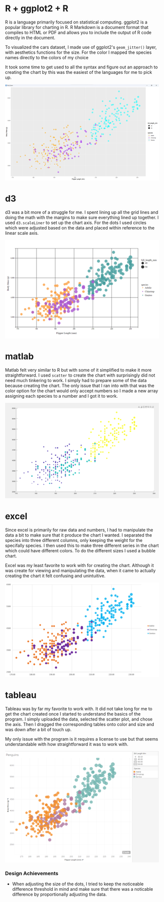 # R + ggplot2 + R

R is a language primarily focused on statistical computing.
ggplot2 is a popular library for charting in R.
R Markdown is a document format that compiles to HTML or PDF and allows you to include the output of R code directly in the document.

To visualized the cars dataset, I made use of ggplot2's `geom_jitter()` layer, with aesthetics functions for the size. For the color I mapped the species names directly to the colors of my choice 

It took some time to get used to all the syntax and figure out an approach to creating the chart by this was the easiest of the languages for me to pick up.

![ggplot2](img/ggplot2.png)

# d3

d3 was a bit more of a struggle for me. I spent lining up all the grid lines and doing the math with the margins to make sure everything lined up together. I used `d3.scaleLiner` to set up the chart axis. For the dots I used circles which were adjusted based on the data and placed within reference to the linear scale axis.

![d3](img/d3.png)

# matlab

Matlab felt very similar to R but with some of it simplified to make it more straightforward. I used `scatter` to create the chart with surprisingly did not need much tinkering to work. I simply had to prepare some of the data because creating the chart. The only issue that I ran into with that was the color option for the chart would only accept numbers so I made a new array assigning each species to a number and I got it to work.

![matlab](img/matlab.png)

# excel

Since excel is primarily for raw data and numbers, I had to manipulate the data a bit to make sure that it produce the chart I wanted. I separated the species into three different columns, only keeping the weight for the specifally species. I then used this to make three different series in the chart which could have different colors. To do the different sizes I used a bubble chart.

Excel was my least favorite to work with for creating the chart. Although it was create for viewing and manipulating the data, when it came to actually creating the chart it felt confusing and unintuitive.

![excel](img/excel.png)

# tableau

Tableau was by far my favorite to work with. It did not take long for me to get the chart created once I started to understand the basics of the program. I simply uploaded the data, selected the scatter plot, and chose the axis. Then I dragged the corresponding tables onto color and size and was down after a bit of touch up.

My only issue with the program is it requires a license to use but that seems understandable with how straightforward it was to work with.

![tableau](img/tableau.png)


### Design Achievements
- When adjusting the size of the dots, I tried to keep the noticeable difference threshold in mind and make sure that there was a noticable difference by proportionally adjusting the data.
